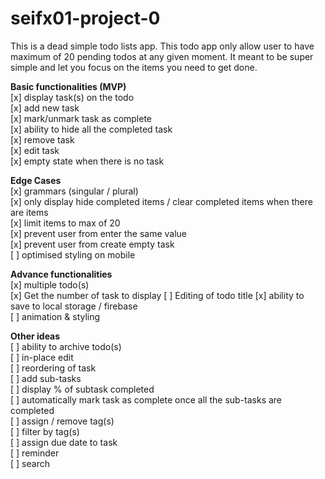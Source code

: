 # seifx01-project-0

This is a dead simple todo lists app. This todo app only allow user to have maximum of 20 pending todos at any given moment. It meant to be super simple and let you focus on the items you need to get done. 

**Basic functionalities (MVP)**  
[x] display task(s) on the todo  
[x] add new task  
[x] mark/unmark task as complete  
[x] ability to hide all the completed task  
[x] remove task  
[x] edit task  
[x] empty state when there is no task  


**Edge Cases**  
[x] grammars (singular / plural)  
[x] only display hide completed items / clear completed items when there are items  
[x] limit items to max of 20  
[x] prevent user from enter the same value  
[x] prevent user from create empty task   
[ ] optimised styling on mobile   

**Advance functionalities**  
[x] multiple todo(s)  
    [x] Get the number of task to display
    [ ] Editing of todo title
[x] ability to save to local storage / firebase  
[ ] animation & styling   

**Other ideas**  
[ ] ability to archive todo(s)  
[ ] in-place edit  
[ ] reordering of task  
[ ] add sub-tasks  
[ ] display % of subtask completed   
[ ] automatically mark task as complete once all the sub-tasks are completed   
[ ] assign / remove tag(s)  
[ ] filter by tag(s)  
[ ] assign due date to task  
[ ] reminder  
[ ] search  


